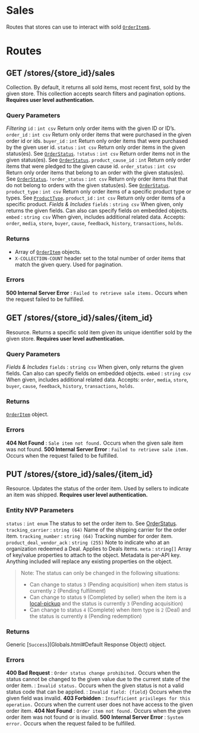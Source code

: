 # Sales

Routes that stores can use to interact with sold [`OrderItem`s](Objects.html#OrderItem).


# Routes

## GET /stores/{store_id}/sales

Collection. By default, it returns all sold items, most recent first, sold by the given store. This collection accepts search filters and pagination options. **Requires user level authentication.**


### Query Parameters

*Filtering*
`id`
:   `int csv` Return only order items with the given ID or ID’s.
`order_id`
:   `int csv` Return only order items that were purchased in the given order id or ids.
`buyer_id`
:   `int` Return only order items that were purchased by the given user id.
`status`
:   `int csv` Return only order items in the given status(es). See [`OrderStatus`](Constants.html#OrderStatus).
`!status`
:   `int csv` Return order items not in the given status(es). See [`OrderStatus`](Constants.html#OrderStatus).
`product_cause_id`
:   `int` Return only order items that were pledged to the given cause id.
`order_status`
:   `int csv` Return only order items that belong to an order with the given status(es). See [`OrderStatus`](Constants.html#OrderStatus).
`!order_status`
:   `int csv` Return only order items that that do not belong to orders with the given status(es). See [`OrderStatus`](Constants.html#OrderStatus).
`product_type`
:   `int csv` Return only order items of a specific product type or types. See [`ProductType`](Constants.html#ProductType).
`product_id`
:   `int csv` Return only order items of a specific product.
*Fields & Includes*
`fields`
:   `string csv` When given, only returns the given fields. Can also can specify fields on embedded objects.
`embed`
:   `string csv` When given, includes additional related data. Accepts: `order`, `media`, `store`, `buyer`, `cause`, `feedback`, `history`, `transactions`, `holds`.

### Returns

* Array of [`OrderItem`](Objects.html#OrderItem) objects.
* `X-COLLECTION-COUNT` header set to the total number of order items that match the given query. Used for pagination.

### Errors

**500 Internal Server Error**
:   `Failed to retrieve sale items.` Occurs when the request failed to be fulfilled.



## GET /stores/{store_id}/sales/{item_id}

Resource. Returns a specific sold item given its unique identifier sold by the given store. **Requires user level authentication.**

### Query Parameters

*Fields & Includes*
`fields`
:   `string csv` When given, only returns the given fields. Can also can specify fields on embedded objects.
`embed`
:   `string csv` When given, includes additional related data. Accepts: `order`, `media`, `store`, `buyer`, `cause`, `feedback`, `history`, `transactions`, `holds`.

### Returns

[`OrderItem`](Objects.html#OrderItem) object.

### Errors

**404 Not Found**
:   `Sale item not found.` Occurs when the given sale item was not found.
**500 Internal Server Error**
:   `Failed to retrieve sale item.` Occurs when the request failed to be fulfilled.



## PUT /stores/{store_id}/sales/{item_id}

Resource. Updates the status of the order item. Used by sellers to indicate an item was shipped. **Requires user level authentication.**


### Entity NVP Parameters

`status`
:   `int enum` The status to set the order item to. See [OrderStatus](Constants.html#OrderStatus).
`tracking_carrier`
:   `string (64)` Name of the shipping carrier for the order item.
`tracking_number`
:   `string (64)` Tracking number for order item.
`product_deal_vendor_ack`
:   `string (255)` Note to indicate who at an organization redeemed a Deal. Applies to Deals items.
`meta`
:   `string[]`  Array of key/value properties to attach to the object. Metadata is per-API key. Anything included will replace any existing properties on the object.

> Note: The status can only be changed in the following situations:
> * Can change to status `3` (Pending acquisition) when item status is currently `2` (Pending fulfilment)
> * Can change to status `9` (Completed by seller) when the item is a [local-pickup](Constants.html#ShippingDescription) and the status is currently `3` (Pending acquisition)
> * Can change to status `4` (Complete) when item type is `2` (Deal) and the status is currently `8` (Pending redemption)

### Returns

Generic [`Success`](Globals.html#Default Response Object) object.

### Errors

**400 Bad Request**
:   `Order status change prohibited.` Occurs when the status cannot be changed to the given value due to the current state of the order item.
:   `Invalid status.` Occurs when the given status is not a valid status code that can be applied.
:   `Invalid field: {field}` Occurs when the given field was invalid.
**403 Forbidden**
:   `Insufficient privileges for this operation.` Occurs when the current user does not have access to the given order item.
**404 Not Found**
:   `Order item not found.` Occurs when the given order item was not found or is invalid.
**500 Internal Server Error**
:   `System error.` Occurs when the request failed to be fulfilled.


